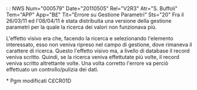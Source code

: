  :  : NWS Num="000579" Date="20110505" Rel="V2R3" Atr="S. Buffoli" Tem="APP" App="B£" Tit="Errore su Gestione Parametri" Sts="20"
Fra il 26/03/11 ed l'08/04/11 è stata distribuita una versione della gestione parametri per la quale la ricerca dei valori non funzionava più.

L'effetto visivo era che, facendo la ricerca e selezionando l'elemento interessato, esso non veniva
ripreso nel campo di gestione, dove rimaneva il carattere di ricerca.
Questo l'effetto visivo ma, a livello di database il record veniva scritto.
Quindi, se la ricerca veniva effettutate più volte, il record veniva scritto altrettante volte.
Una volta corretto l'errore va perciò effettuato un controllo/pulizia dei dati.

\* Pgm modificati C£CR01D
